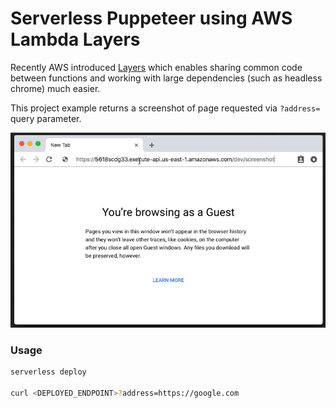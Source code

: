 # Serverless Puppeteer using AWS Lambda Layers

Recently AWS introduced [Layers](https://aws.amazon.com/about-aws/whats-new/2018/11/aws-lambda-now-supports-custom-runtimes-and-layers/) which enables sharing common code between functions and working with large dependencies (such as headless chrome) much easier.

This project example returns a screenshot of page requested via `?address=` query parameter.

![Demo](assets/demo.gif?raw=true "Demo")

### Usage
```sh
serverless deploy

curl <DEPLOYED_ENDPOINT>?address=https://google.com
```

